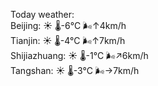 Today weather:  
Beijing: ☀️   🌡️-6°C 🌬️↑4km/h  
Tianjin: ☀️   🌡️-4°C 🌬️↑7km/h  
Shijiazhuang: ☀️   🌡️-1°C 🌬️↗6km/h  
Tangshan: ☀️   🌡️-3°C 🌬️→7km/h  
